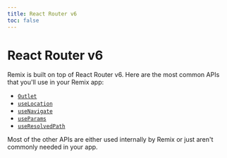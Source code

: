 ```yaml
---
title: React Router v6
toc: false
---
```


# React Router v6

Remix is built on top of React Router v6. Here are the most common APIs that you'll use in your Remix app:

- [`Outlet`][outlet]
- [`useLocation`][use-location]
- [`useNavigate`][use-navigate]
- [`useParams`][use-params]
- [`useResolvedPath`][use-resolved-path]

Most of the other APIs are either used internally by Remix or just aren't commonly needed in your app.

[outlet]: ../components/outlet
[use-location]: https://reactrouter.com/hooks/use-location
[use-navigate]: https://reactrouter.com/hooks/use-navigate
[use-params]: https://reactrouter.com/hooks/use-params
[use-resolved-path]: https://reactrouter.com/hooks/use-resolved-path

